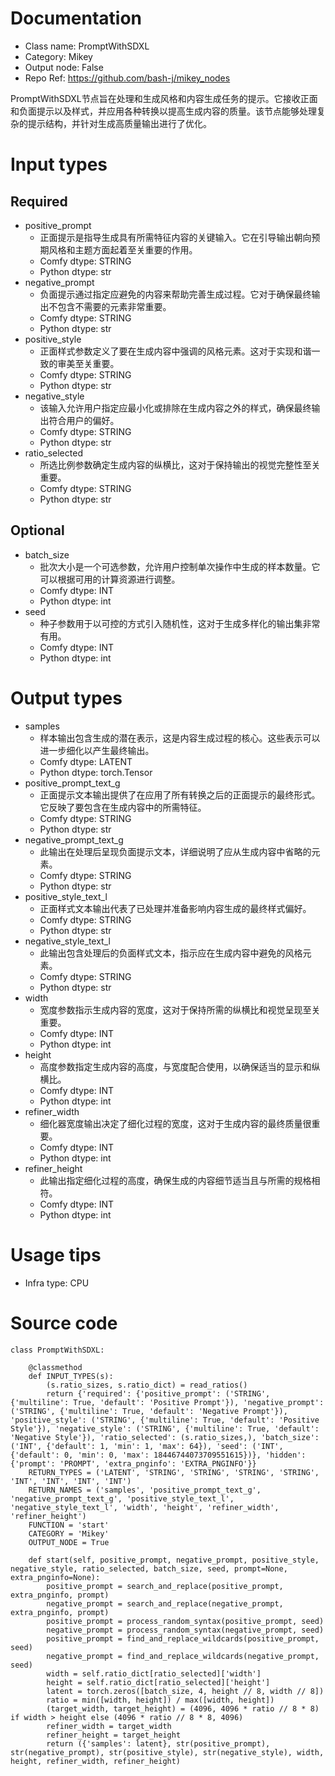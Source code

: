 # Documentation
- Class name: PromptWithSDXL
- Category: Mikey
- Output node: False
- Repo Ref: https://github.com/bash-j/mikey_nodes

PromptWithSDXL节点旨在处理和生成风格和内容生成任务的提示。它接收正面和负面提示以及样式，并应用各种转换以提高生成内容的质量。该节点能够处理复杂的提示结构，并针对生成高质量输出进行了优化。

# Input types
## Required
- positive_prompt
    - 正面提示是指导生成具有所需特征内容的关键输入。它在引导输出朝向预期风格和主题方面起着至关重要的作用。
    - Comfy dtype: STRING
    - Python dtype: str
- negative_prompt
    - 负面提示通过指定应避免的内容来帮助完善生成过程。它对于确保最终输出不包含不需要的元素非常重要。
    - Comfy dtype: STRING
    - Python dtype: str
- positive_style
    - 正面样式参数定义了要在生成内容中强调的风格元素。这对于实现和谐一致的审美至关重要。
    - Comfy dtype: STRING
    - Python dtype: str
- negative_style
    - 该输入允许用户指定应最小化或排除在生成内容之外的样式，确保最终输出符合用户的偏好。
    - Comfy dtype: STRING
    - Python dtype: str
- ratio_selected
    - 所选比例参数确定生成内容的纵横比，这对于保持输出的视觉完整性至关重要。
    - Comfy dtype: STRING
    - Python dtype: str
## Optional
- batch_size
    - 批次大小是一个可选参数，允许用户控制单次操作中生成的样本数量。它可以根据可用的计算资源进行调整。
    - Comfy dtype: INT
    - Python dtype: int
- seed
    - 种子参数用于以可控的方式引入随机性，这对于生成多样化的输出集非常有用。
    - Comfy dtype: INT
    - Python dtype: int

# Output types
- samples
    - 样本输出包含生成的潜在表示，这是内容生成过程的核心。这些表示可以进一步细化以产生最终输出。
    - Comfy dtype: LATENT
    - Python dtype: torch.Tensor
- positive_prompt_text_g
    - 正面提示文本输出提供了在应用了所有转换之后的正面提示的最终形式。它反映了要包含在生成内容中的所需特征。
    - Comfy dtype: STRING
    - Python dtype: str
- negative_prompt_text_g
    - 此输出在处理后呈现负面提示文本，详细说明了应从生成内容中省略的元素。
    - Comfy dtype: STRING
    - Python dtype: str
- positive_style_text_l
    - 正面样式文本输出代表了已处理并准备影响内容生成的最终样式偏好。
    - Comfy dtype: STRING
    - Python dtype: str
- negative_style_text_l
    - 此输出包含处理后的负面样式文本，指示应在生成内容中避免的风格元素。
    - Comfy dtype: STRING
    - Python dtype: str
- width
    - 宽度参数指示生成内容的宽度，这对于保持所需的纵横比和视觉呈现至关重要。
    - Comfy dtype: INT
    - Python dtype: int
- height
    - 高度参数指定生成内容的高度，与宽度配合使用，以确保适当的显示和纵横比。
    - Comfy dtype: INT
    - Python dtype: int
- refiner_width
    - 细化器宽度输出决定了细化过程的宽度，这对于生成内容的最终质量很重要。
    - Comfy dtype: INT
    - Python dtype: int
- refiner_height
    - 此输出指定细化过程的高度，确保生成的内容细节适当且与所需的规格相符。
    - Comfy dtype: INT
    - Python dtype: int

# Usage tips
- Infra type: CPU

# Source code
```
class PromptWithSDXL:

    @classmethod
    def INPUT_TYPES(s):
        (s.ratio_sizes, s.ratio_dict) = read_ratios()
        return {'required': {'positive_prompt': ('STRING', {'multiline': True, 'default': 'Positive Prompt'}), 'negative_prompt': ('STRING', {'multiline': True, 'default': 'Negative Prompt'}), 'positive_style': ('STRING', {'multiline': True, 'default': 'Positive Style'}), 'negative_style': ('STRING', {'multiline': True, 'default': 'Negative Style'}), 'ratio_selected': (s.ratio_sizes,), 'batch_size': ('INT', {'default': 1, 'min': 1, 'max': 64}), 'seed': ('INT', {'default': 0, 'min': 0, 'max': 18446744073709551615})}, 'hidden': {'prompt': 'PROMPT', 'extra_pnginfo': 'EXTRA_PNGINFO'}}
    RETURN_TYPES = ('LATENT', 'STRING', 'STRING', 'STRING', 'STRING', 'INT', 'INT', 'INT', 'INT')
    RETURN_NAMES = ('samples', 'positive_prompt_text_g', 'negative_prompt_text_g', 'positive_style_text_l', 'negative_style_text_l', 'width', 'height', 'refiner_width', 'refiner_height')
    FUNCTION = 'start'
    CATEGORY = 'Mikey'
    OUTPUT_NODE = True

    def start(self, positive_prompt, negative_prompt, positive_style, negative_style, ratio_selected, batch_size, seed, prompt=None, extra_pnginfo=None):
        positive_prompt = search_and_replace(positive_prompt, extra_pnginfo, prompt)
        negative_prompt = search_and_replace(negative_prompt, extra_pnginfo, prompt)
        positive_prompt = process_random_syntax(positive_prompt, seed)
        negative_prompt = process_random_syntax(negative_prompt, seed)
        positive_prompt = find_and_replace_wildcards(positive_prompt, seed)
        negative_prompt = find_and_replace_wildcards(negative_prompt, seed)
        width = self.ratio_dict[ratio_selected]['width']
        height = self.ratio_dict[ratio_selected]['height']
        latent = torch.zeros([batch_size, 4, height // 8, width // 8])
        ratio = min([width, height]) / max([width, height])
        (target_width, target_height) = (4096, 4096 * ratio // 8 * 8) if width > height else (4096 * ratio // 8 * 8, 4096)
        refiner_width = target_width
        refiner_height = target_height
        return ({'samples': latent}, str(positive_prompt), str(negative_prompt), str(positive_style), str(negative_style), width, height, refiner_width, refiner_height)
```